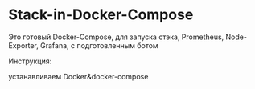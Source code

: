 # Stack-in-Docker-Compose

Это готовый Docker-Compose, для запуска стэка, Prometheus, Node-Exporter, Grafana, с подготовленным ботом

Инструкция: 

устанавливаем Docker&docker-compose